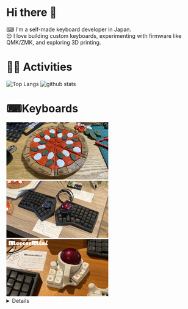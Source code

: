 # Hi there 👋
⌨ I'm a self-made keyboard developer in Japan.  
😍 I love building custom keyboards, experimenting with firmware like QMK/ZMK, and exploring 3D printing.  

# 🏃‍♀️ Activities
<div align="left"> 
  <img alt="Top Langs" height="170px" src="https://github-readme-stats.vercel.app/api?username=ataruno&theme=vue-dark&layout=compact" />
  <img alt="github stats" height="170px" src="https://github-readme-stats.vercel.app/api/top-langs/?username=ataruno&theme=vue-dark&layout=compact" />
</div>

# ⌨Keyboards
<div align="left"> 
    <a href="https://github.com/ataruno/A_PIECE_OF_KEYBOARD" target="_blank">
    <img alt="Top Langs" height="150px" src="https://raw.githubusercontent.com/ataruno/A_PIECE_OF_KEYBOARD/main/image/A_PIECE_OF_KEYBOARD_5.jpg" />
    </a>
    <img alt="2" height="150px" src="https://github.com/ataruno/Mooose/blob/main/image/Mooose_1.jpg" />
    <img alt="3" height="150px" src="https://github.com/ataruno/MoooseMini/blob/main/Readme_image/MoooseMini01.png" />
</div>

<details>

## A_PIECE_OF_KEYBOARD 🍕
<a href="https://github.com/ataruno/A_PIECE_OF_KEYBOARD" target="_blank">
  <img alt="Top Langs" width="200px" src="https://raw.githubusercontent.com/ataruno/A_PIECE_OF_KEYBOARD/main/image/A_PIECE_OF_KEYBOARD_5.jpg" />
</a>

## Mooose
<a href="https://github.com/ataruno/Mooose" target="_blank">
  <img alt="Top Langs" width="200px" src="https://github.com/ataruno/Mooose/blob/main/image/Mooose_1.jpg" />
</a>

## MoooseMini
<a href="https://github.com/ataruno/MoooseMini" target="_blank">
  <img alt="Top Langs" width="200px" src="https://github.com/ataruno/MoooseMini/blob/main/Readme_image/MoooseMini01.png" />
</a>

</details>